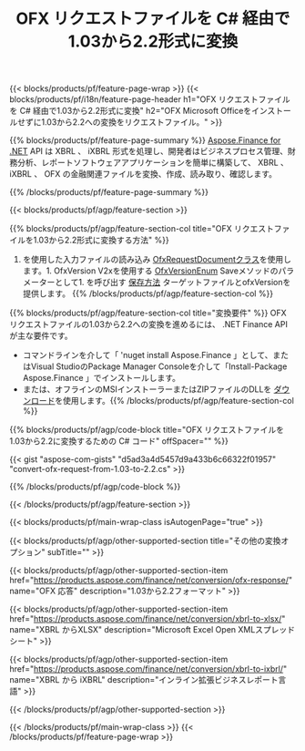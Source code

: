 ﻿---
title: OFX リクエストファイルを C# 経由で1.03から2.2形式に変換
description: OFX リクエストファイルの1.03から2.2 C# への変換のサンプルコード。 .NET ベースのアプリケーション内でのバッチ OFX リクエスト変換には、 API サンプルコードを使用します。 
url: /ja/net/conversion/ofx-request/
family: finance
platformtag: net
feature: conversion
informat: OFX Request 1.03
outformat: OFX Request 2.2
otherformats: OFX Response
---
{{< blocks/products/pf/feature-page-wrap >}}
{{< blocks/products/pf/i18n/feature-page-header h1="OFX リクエストファイルを C# 経由で1.03から2.2形式に変換" h2="OFX Microsoft Officeをインストールせずに1.03から2.2への変換をリクエストファイル。" >}}

{{% blocks/products/pf/feature-page-summary %}}
[Aspose.Finance for .NET](https://products.aspose.com/finance/net/) API は XBRL 、 iXBRL 形式を処理し、開発者はビジネスプロセス管理、財務分析、レポートソフトウェアアプリケーションを簡単に構築して、 XBRL 、 iXBRL 、 OFX の金融関連ファイルを変換、作成、読み取り、確認します。 

{{% /blocks/products/pf/feature-page-summary %}}

{{< blocks/products/pf/agp/feature-section >}}

{{% blocks/products/pf/agp/feature-section-col title="OFX リクエストファイルを1.03から2.2形式に変換する方法" %}}
1. を使用した入力ファイルの読み込み [OfxRequestDocumentクラス](https://apireference.aspose.com/finance/net/aspose.finance.ofx/ofxrequestdocument)を使用します。1. OfxVersion V2xを使用する [OfxVersionEnum](https://apireference.aspose.com/finance/net/aspose.finance.ofx/ofxversionenum) Saveメソッドのパラメーターとして1. を呼び出す [保存方法](https://apireference.aspose.com/finance/net/aspose.finance.ofx/ofxrequestdocument/methods/save) ターゲットファイルとofxVersionを提供します。
{{% /blocks/products/pf/agp/feature-section-col %}}

{{% blocks/products/pf/agp/feature-section-col title="変換要件" %}}
OFX リクエストファイルの1.03から2.2への変換を進めるには、 .NET Finance API が主な要件です。 
- コマンドラインを介して「 'nuget install Aspose.Finance 」として、またはVisual StudioのPackage Manager Consoleを介して「Install-Package Aspose.Finance 」でインストールします。
- または、オフラインのMSIインストーラーまたはZIPファイルのDLLを [ダウンロード](https://downloads.aspose.com/finance/net)を使用します。{{% /blocks/products/pf/agp/feature-section-col %}}

{{% blocks/products/pf/agp/code-block title="OFX リクエストファイルを1.03から2.2に変換するための C# コード" offSpacer="" %}}

{{< gist "aspose-com-gists" "d5ad3a4d5457d9a433b6c66322f01957" "convert-ofx-request-from-1.03-to-2.2.cs" >}}

{{% /blocks/products/pf/agp/code-block %}}

{{< /blocks/products/pf/agp/feature-section >}}

{{< blocks/products/pf/main-wrap-class isAutogenPage="true" >}}

{{< blocks/products/pf/agp/other-supported-section title="その他の変換オプション" subTitle="" >}}

{{< blocks/products/pf/agp/other-supported-section-item href="https://products.aspose.com/finance/net/conversion/ofx-response/" name="OFX 応答" description="1.03から2.2フォーマット" >}}

{{< blocks/products/pf/agp/other-supported-section-item href="https://products.aspose.com/finance/net/conversion/xbrl-to-xlsx/" name="XBRL からXLSX" description="Microsoft Excel Open XMLスプレッドシート" >}}

{{< blocks/products/pf/agp/other-supported-section-item href="https://products.aspose.com/finance/net/conversion/xbrl-to-ixbrl/" name="XBRL から iXBRL" description="インライン拡張ビジネスレポート言語" >}}

{{< /blocks/products/pf/agp/other-supported-section >}}

{{< /blocks/products/pf/main-wrap-class >}}
{{< /blocks/products/pf/feature-page-wrap >}}